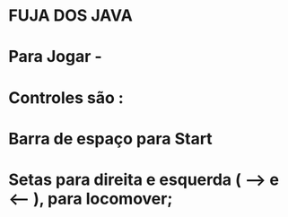 # FUJA DOS JAVA
# Para Jogar - 
# Controles são : 
# Barra de espaço para Start
# Setas para direita e esquerda ( --> e <--  ), para locomover;
